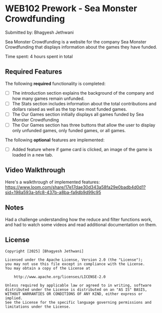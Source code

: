 # WEB102 Prework - Sea Monster Crowdfunding

Submitted by: Bhagyesh Jethwani <br>

Sea Monster Crowdfunding is a website for the company Sea Monster Crowdfunding that displays information about the games they have funded.<br>

Time spent: 4 hours spent in total

## Required Features

The following **required** functionality is completed:

* [ ] The introduction section explains the background of the company and how many games remain unfunded.
* [ ] The Stats section includes information about the total contributions and dollars raised as well as the top two most funded games.
* [ ] The Our Games section initially displays all games funded by Sea Monster Crowdfunding
* [ ] The Our Games section has three buttons that allow the user to display only unfunded games, only funded games, or all games.

The following **optional** features are implemented:

* [ ] Added feature where if game card is clicked, an image of the game is loaded in a new tab.

## Video Walkthrough

Here's a walkthrough of implemented features:
https://www.loom.com/share/17e17dae30d343a58fa29e0badb4d0d1?sid=198a593a-bfc8-437b-a8ba-fa9db9d99c95

## Notes

Had a challenge understanding how the reduce and filter functions work, and had to watch some videos and read additional documentation on them.

## License

    Copyright [2025] [Bhagyesh Jethwani]

    Licensed under the Apache License, Version 2.0 (the "License");
    you may not use this file except in compliance with the License.
    You may obtain a copy of the License at

        http://www.apache.org/licenses/LICENSE-2.0

    Unless required by applicable law or agreed to in writing, software
    distributed under the License is distributed on an "AS IS" BASIS,
    WITHOUT WARRANTIES OR CONDITIONS OF ANY KIND, either express or implied.
    See the License for the specific language governing permissions and
    limitations under the License.
